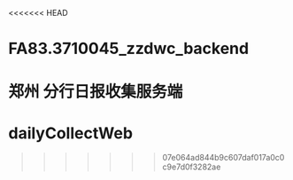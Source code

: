 <<<<<<< HEAD
# FA83.3710045_zzdwc_backend
郑州 分行日报收集服务端
=======
# dailyCollectWeb
>>>>>>> 07e064ad844b9c607daf017a0c0c9e7d0f3282ae
